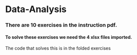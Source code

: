# Data-Analysis

### There are 10 exercises in the instruction pdf.
#### To solve these exercises we need the 4 xlsx files imported.  
The code that solves this is in the folded exercises
